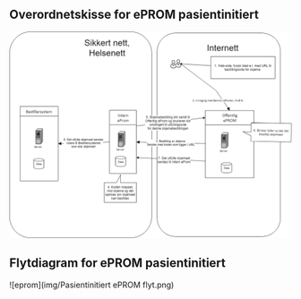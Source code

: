 ## Overordnetskisse for ePROM pasientinitiert

![eprom](img/Pasientinitiert%20ePROM%20skisse.png)

## Flytdiagram for ePROM pasientinitiert

![eprom](img/Pasientinitiert ePROM flyt.png)
